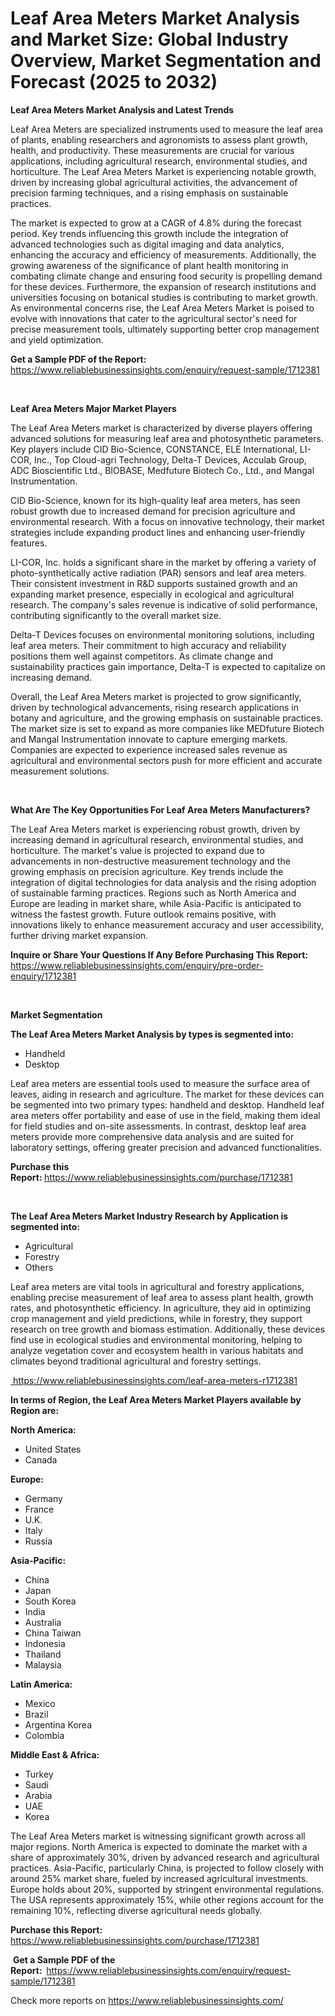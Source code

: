 <p><h1>Leaf Area Meters Market Analysis and Market Size: Global Industry Overview, Market Segmentation and Forecast (2025 to 2032)</h1></p><p><strong>Leaf Area Meters Market Analysis and Latest Trends</strong></p>
<p><p>Leaf Area Meters are specialized instruments used to measure the leaf area of plants, enabling researchers and agronomists to assess plant growth, health, and productivity. These measurements are crucial for various applications, including agricultural research, environmental studies, and horticulture. The Leaf Area Meters Market is experiencing notable growth, driven by increasing global agricultural activities, the advancement of precision farming techniques, and a rising emphasis on sustainable practices. </p><p>The market is expected to grow at a CAGR of 4.8% during the forecast period. Key trends influencing this growth include the integration of advanced technologies such as digital imaging and data analytics, enhancing the accuracy and efficiency of measurements. Additionally, the growing awareness of the significance of plant health monitoring in combating climate change and ensuring food security is propelling demand for these devices. Furthermore, the expansion of research institutions and universities focusing on botanical studies is contributing to market growth. As environmental concerns rise, the Leaf Area Meters Market is poised to evolve with innovations that cater to the agricultural sector's need for precise measurement tools, ultimately supporting better crop management and yield optimization.</p></p>
<p><strong>Get a Sample PDF of the Report:&nbsp;</strong> <a href="https://www.reliablebusinessinsights.com/enquiry/request-sample/1712381?utm_campaign=2761&utm_medium=2&utm_source=Github&utm_content=ia&utm_term=28032025&utm_id=leaf-area-meters">https://www.reliablebusinessinsights.com/enquiry/request-sample/1712381</a></p>
<p>&nbsp;</p>
<p><strong>Leaf Area Meters Major Market Players</strong></p>
<p><p>The Leaf Area Meters market is characterized by diverse players offering advanced solutions for measuring leaf area and photosynthetic parameters. Key players include CID Bio-Science, CONSTANCE, ELE International, LI-COR, Inc., Top Cloud-agri Technology, Delta-T Devices, Acculab Group, ADC Bioscientific Ltd., BIOBASE, Medfuture Biotech Co., Ltd., and Mangal Instrumentation.</p><p>CID Bio-Science, known for its high-quality leaf area meters, has seen robust growth due to increased demand for precision agriculture and environmental research. With a focus on innovative technology, their market strategies include expanding product lines and enhancing user-friendly features.</p><p>LI-COR, Inc. holds a significant share in the market by offering a variety of photo-synthetically active radiation (PAR) sensors and leaf area meters. Their consistent investment in R&D supports sustained growth and an expanding market presence, especially in ecological and agricultural research. The company's sales revenue is indicative of solid performance, contributing significantly to the overall market size.</p><p>Delta-T Devices focuses on environmental monitoring solutions, including leaf area meters. Their commitment to high accuracy and reliability positions them well against competitors. As climate change and sustainability practices gain importance, Delta-T is expected to capitalize on increasing demand.</p><p>Overall, the Leaf Area Meters market is projected to grow significantly, driven by technological advancements, rising research applications in botany and agriculture, and the growing emphasis on sustainable practices. The market size is set to expand as more companies like MEDfuture Biotech and Mangal Instrumentation innovate to capture emerging markets. Companies are expected to experience increased sales revenue as agricultural and environmental sectors push for more efficient and accurate measurement solutions.</p></p>
<p>&nbsp;</p>
<p><strong>What Are The Key Opportunities For Leaf Area Meters Manufacturers?</strong></p>
<p><p>The Leaf Area Meters market is experiencing robust growth, driven by increasing demand in agricultural research, environmental studies, and horticulture. The market's value is projected to expand due to advancements in non-destructive measurement technology and the growing emphasis on precision agriculture. Key trends include the integration of digital technologies for data analysis and the rising adoption of sustainable farming practices. Regions such as North America and Europe are leading in market share, while Asia-Pacific is anticipated to witness the fastest growth. Future outlook remains positive, with innovations likely to enhance measurement accuracy and user accessibility, further driving market expansion.</p></p>
<p><strong>Inquire or Share Your Questions If Any Before Purchasing This Report:</strong> <a href="https://www.reliablebusinessinsights.com/enquiry/pre-order-enquiry/1712381?utm_campaign=2761&utm_medium=2&utm_source=Github&utm_content=ia&utm_term=28032025&utm_id=leaf-area-meters">https://www.reliablebusinessinsights.com/enquiry/pre-order-enquiry/1712381</a></p>
<p>&nbsp;</p>
<p><strong>Market Segmentation</strong></p>
<p><strong>The Leaf Area Meters Market Analysis by types is segmented into:</strong></p>
<p><ul><li>Handheld</li><li>Desktop</li></ul></p>
<p><p>Leaf area meters are essential tools used to measure the surface area of leaves, aiding in research and agriculture. The market for these devices can be segmented into two primary types: handheld and desktop. Handheld leaf area meters offer portability and ease of use in the field, making them ideal for field studies and on-site assessments. In contrast, desktop leaf area meters provide more comprehensive data analysis and are suited for laboratory settings, offering greater precision and advanced functionalities.</p></p>
<p><strong>Purchase this Report:&nbsp;</strong><a href="https://www.reliablebusinessinsights.com/purchase/1712381?utm_campaign=2761&utm_medium=2&utm_source=Github&utm_content=ia&utm_term=28032025&utm_id=leaf-area-meters">https://www.reliablebusinessinsights.com/purchase/1712381</a></p>
<p>&nbsp;</p>
<p><strong>The Leaf Area Meters Market Industry Research by Application is segmented into:</strong></p>
<p><ul><li>Agricultural</li><li>Forestry</li><li>Others</li></ul></p>
<p><p>Leaf area meters are vital tools in agricultural and forestry applications, enabling precise measurement of leaf area to assess plant health, growth rates, and photosynthetic efficiency. In agriculture, they aid in optimizing crop management and yield predictions, while in forestry, they support research on tree growth and biomass estimation. Additionally, these devices find use in ecological studies and environmental monitoring, helping to analyze vegetation cover and ecosystem health in various habitats and climates beyond traditional agricultural and forestry settings.</p></p>
<p><a href="https://www.reliablebusinessinsights.com/leaf-area-meters-r1712381?utm_campaign=2761&utm_medium=2&utm_source=Github&utm_content=ia&utm_term=28032025&utm_id=leaf-area-meters">&nbsp;https://www.reliablebusinessinsights.com/leaf-area-meters-r1712381</a></p>
<p><strong>In terms of Region, the Leaf Area Meters Market Players available by Region are:</strong></p>
<p>
    <p> <strong> North America: </strong>
        <ul>
            <li>United States</li>
            <li>Canada</li>
        </ul>
        </p> 
    <p> <strong> Europe: </strong>
        <ul>
            <li>Germany</li>
            <li>France</li>
            <li>U.K.</li>
            <li>Italy</li>
            <li>Russia</li>
        </ul>
        </p> 
    <p> <strong> Asia-Pacific: </strong>
        <ul>
            <li>China</li>
            <li>Japan</li>
            <li>South Korea</li>
            <li>India</li>
            <li>Australia</li>
            <li>China Taiwan</li>
            <li>Indonesia</li>
            <li>Thailand</li>
            <li>Malaysia</li>
        </ul>
        </p> 
    <p> <strong> Latin America: </strong>
        <ul>
            <li>Mexico</li>
            <li>Brazil</li>
            <li>Argentina Korea</li>
            <li>Colombia</li>
        </ul>
        </p> 
    <p> <strong> Middle East & Africa: </strong>
        <ul>
            <li>Turkey</li>
            <li>Saudi</li>
            <li>Arabia</li>
            <li>UAE</li>
            <li>Korea</li>
        </ul>
    </p>
    </p>
<p><p>The Leaf Area Meters market is witnessing significant growth across all major regions. North America is expected to dominate the market with a share of approximately 30%, driven by advanced research and agricultural practices. Asia-Pacific, particularly China, is projected to follow closely with around 25% market share, fueled by increased agricultural investments. Europe holds about 20%, supported by stringent environmental regulations. The USA represents approximately 15%, while other regions account for the remaining 10%, reflecting diverse agricultural needs globally.</p></p>
<p><strong>Purchase this Report: </strong><a href="https://www.reliablebusinessinsights.com/purchase/1712381?utm_campaign=2761&utm_medium=2&utm_source=Github&utm_content=ia&utm_term=28032025&utm_id=leaf-area-meters">https://www.reliablebusinessinsights.com/purchase/1712381</a></p>
<p>&nbsp;<strong>Get a Sample PDF of the Report:&nbsp;&nbsp;</strong><a href="https://www.reliablebusinessinsights.com/enquiry/request-sample/1712381?utm_campaign=2761&utm_medium=2&utm_source=Github&utm_content=ia&utm_term=28032025&utm_id=leaf-area-meters">https://www.reliablebusinessinsights.com/enquiry/request-sample/1712381</a></p>
<p><strong></strong></p>
<p>Check more reports on <a href="https://www.reliablebusinessinsights.com/?utm_campaign=2761&utm_medium=2&utm_source=Github&utm_content=ia&utm_term=28032025&utm_id=leaf-area-meters">https://www.reliablebusinessinsights.com/</a></p>